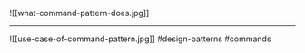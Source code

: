![[what-command-pattern-does.jpg]]

***

![[use-case-of-command-pattern.jpg]]
#design-patterns #commands 